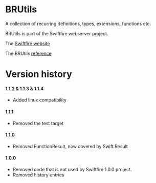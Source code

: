 # BRUtils

A collection of recurring definitions, types, extensions, functions etc.

BRUtils is part of the Swiftfire webserver project.

The [Swiftfire website](http://swiftfire.nl)

The BRUtils [reference](http://swiftfire.nl/projects/brutils/reference/index.html)

# Version history

#### 1.1.2 & 1.1.3 & 1.1.4

- Added linux compatibility

#### 1.1.1

- Removed the test target

#### 1.1.0

- Removed FunctionResult, now covered by Swift.Result

#### 1.0.0

- Removed code that is not used by Swiftfire 1.0.0 project.
- Removed history entries

